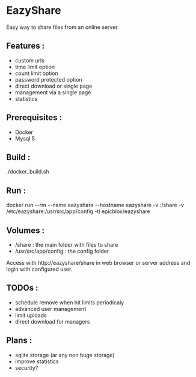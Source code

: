 # EazyShare
Easy way to share files from an online server.

## Features :
 - custom urls
 - time limit option
 - count limit option
 - password protected option
 - direct download or single page
 - management via a single page
 - statistics

## Prerequisites :
 - Docker
 - Mysql 5

## Build :
./docker_build.sh

## Run :
docker run --rm --name eazyshare --hostname eazyshare -v <path-to-share>:/share -v /etc/eazyshare:/usr/src/app/config -ti epicblox/eazyshare

## Volumes :
 - /share : the main folder with files to share
 - /usr/src/app/config : the config folder

Access with http://eazyshare/share in web browser or server address and login with configured user.

## TODOs :
 - schedule remove when hit limits periodicaly
 - advanced user management
 - limit uploads
 - direct download for managers

## Plans :
 - sqlite storage (ar any non huge storage)
 - improve statistics
 - security?